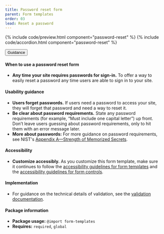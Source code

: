 ```yaml
---
title: Password reset form
parent: Form templates
order: 03
lead: Reset a password
---
```


{% include code/preview.html component="password-reset" %}
{% include code/accordion.html component="password-reset" %}
<div class="usa-accordion usa-accordion--bordered site-accordion-docs">
  <button class="usa-button-unstyled usa-accordion__button"
      aria-expanded="true" aria-controls="password-reset-docs">
    Guidance
  </button>
  <div id="password-reset-docs" aria-hidden="false" class="usa-accordion__content site-component-usage">
    <h4>When to use a password reset form</h4>
    <ul class="usa-content-list">
      <li><strong>Any time your site requires passwords for sign-in.</strong> To offer a way to easily reset a password any time users are able to sign in to your site.</li>
    </ul>
    <h4>Usability guidance</h4>
    <ul class="usa-content-list">
      <li><strong>Users forget passwords.</strong> If users need a password to access your site, they will forget that password and need a way to reset it.</li>
      <li><strong>Be clear about password requirements.</strong> State any password requirements (for example, “Must include one capital letter”) up front. Don’t leave users guessing about password requirements, only to hit them with an error message later.</li>
      <li><strong>More about passwords:</strong> For more guidance on password requirements, see NIST's <a href="https://github.com/usnistgov/800-63-3/blob/nist-pages/sp800-63b/appA_memorized.md">Appendix A—Strength of Memorized Secrets</a>.</li>
    </ul>
    <h4 class="usa-heading">Accessibility</h4>
    <ul class="usa-content-list">
      <li><strong>Customize accessibly.</strong> As you customize this form template, make sure it continues to follow the <a href="{{ site.baseurl }}/form-templates/">accessibility guidelines for form templates</a> and the <a href="{{ site.baseurl }}/form-controls/">accessibility guidelines for form controls</a>.</li>
    </ul>
    <h4>Implementation</h4>
    <ul class="usa-content-list">
      <li>For guidance on the technical details of validation, see the
        <a href="/components/form-controls/#validation">validation documentation</a>.</li>
      </ul>
    <h4 class="usa-heading">Package information</h4>
    <ul class="usa-content-list">
      <li>
        <strong>Package usage:</strong> <code>@import form-templates</code>
      </li>
      <li>
        <strong>Requires:</strong> <code>required</code>, <code>global</code>
      </li>
    </ul>
  </div>
</div>
